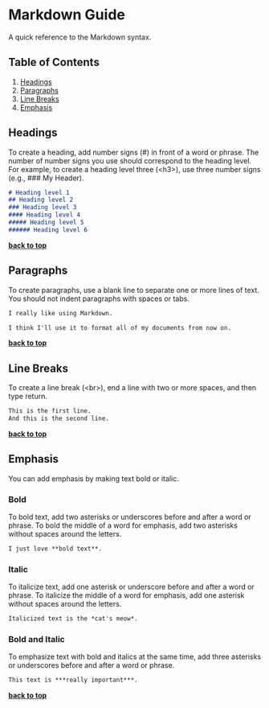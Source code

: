 # Markdown Guide
A quick reference to the Markdown syntax.

## Table of Contents

  1. [Headings](#headings)
  1. [Paragraphs](#paragraphs)
  1. [Line Breaks](#line-breaks)
  1. [Emphasis](#emphasis)

## Headings
To create a heading, add number signs (#) in front of a word or phrase. The number of number signs you use
should correspond to the heading level. For example, to create a heading level three (&lt;h3&gt;), use three
number signs (e.g., ### My Header).

```markdown
# Heading level 1
## Heading level 2
### Heading level 3
#### Heading level 4
##### Heading level 5
###### Heading level 6
```

**[back to top](#)**

## Paragraphs
To create paragraphs, use a blank line to separate one or more lines of text. You should not indent paragraphs
with spaces or tabs.

```markdown
I really like using Markdown.

I think I'll use it to format all of my documents from now on.
```

**[back to top](#)**

## Line Breaks
To create a line break (&lt;br&gt;), end a line with two or more spaces, and then type return.

```markdown
This is the first line.  
And this is the second line.
```

**[back to top](#)**

## Emphasis
You can add emphasis by making text bold or italic.

### Bold
To bold text, add two asterisks or underscores before and after a word or phrase. To bold the middle of a word for emphasis, add two asterisks without spaces around the letters.

```markdown
I just love **bold text**.
```

### Italic
To italicize text, add one asterisk or underscore before and after a word or phrase. To italicize the middle of a word for emphasis, add one asterisk without spaces around the letters.

```markdown
Italicized text is the *cat's meow*.
```

### Bold and Italic
To emphasize text with bold and italics at the same time, add three asterisks or underscores before and after a word or phrase.

```markdown
This text is ***really important***.
```

**[back to top](#)**

